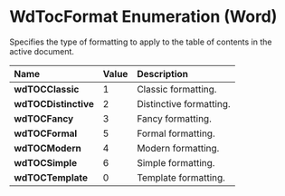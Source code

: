 
# WdTocFormat Enumeration (Word)

Specifies the type of formatting to apply to the table of contents in the active document.



|**Name**|**Value**|**Description**|
|:-----|:-----|:-----|
|**wdTOCClassic**|1|Classic formatting.|
|**wdTOCDistinctive**|2|Distinctive formatting.|
|**wdTOCFancy**|3|Fancy formatting.|
|**wdTOCFormal**|5|Formal formatting.|
|**wdTOCModern**|4|Modern formatting.|
|**wdTOCSimple**|6|Simple formatting.|
|**wdTOCTemplate**|0|Template formatting.|
